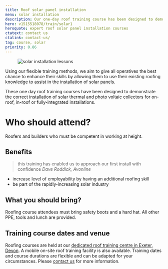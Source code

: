 ```yaml
---
title: Roof solar panel installation
menu: solar installation
description: Our one-day roof training course has been designed to demonstrate the correct installation of solar and photo voltaic collectors for integrated installation and roof mounted installation.
hero: v1515518078/train/solar1
heroquote: expert roof solar panel installation courses
ctatext: contact us
ctalink: contact-us/
tag: course, solar
priority: 0.86
---
```


<figure data-href="[imagecdn]f_auto/v1515518078/train/solar2" class="progressive replace inline">
  <img src="[imagecdn]f_auto,c_scale,w_50/v1515518078/train/solar2" alt="solar installation lessons" class="preview" />
</figure>

Using our flexible training methods, we aim to give all operatives the best chance to enhance their skills by allowing them to use their existing roofing knowledge to assist in the installation of solar panels.

These one day roof training courses have been designed to demonstrate the correct installation of solar thermal and photo voltaic collectors for on-roof, in-roof or fully-integrated installations.

# Who should attend?

Roofers and builders who must be competent in working at height.


## Benefits

> this training has enabled us to approach our first install with confidence
<cite>Dave Roddick, Avonline</cite>

* increase level of employability by having an additional roofing skill
* be part of the rapidly-increasing solar industry


## What you should bring?

Roofing course attendees must bring safety boots and a hard hat. All other PPE, tools and lunch are provided.


## Training course dates and venue

Roofing courses are held at our [dedicated roof training centre in Exeter, Devon]([root]about-us/roof-training-centre/). A mobile on-site roof training facility is also available. Training dates and course durations are flexible and can be adapted for your circumstances. Please [contact us]([root]contact-us/) for more information.
